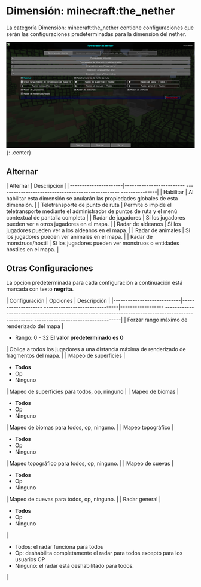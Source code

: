 # **Dimensión: minecraft:the_nether**

La categoría Dimensión: minecraft:the_nether contiene configuraciones que serán las configuraciones predeterminadas para la dimensión del nether.

![Dimensión-Minecraft-Nether](../../img/settings/server/dimension-minecraft-nether.png){: .center}

## **Alternar**

| Alternar | Descripción |
|----------------------|------------------------- -------------------------------------------------- ---------------|
| Habilitar | Al habilitar esta dimensión se anularán las propiedades globales de esta dimensión. |
| Teletransporte de punto de ruta | Permite o impide el teletransporte mediante el administrador de puntos de ruta y el menú contextual de pantalla completa |
| Radar de jugadores | Si los jugadores pueden ver a otros jugadores en el mapa. |
| Radar de aldeanos | Si los jugadores pueden ver a los aldeanos en el mapa. |
| Radar de animales | Si los jugadores pueden ver animales en el mapa. |
| Radar de monstruos/hostil | Si los jugadores pueden ver monstruos o entidades hostiles en el mapa. |

## **Otras Configuraciones**

La opción predeterminada para cada configuración a continuación está marcada con texto **negrita**.

| Configuración | Opciones | Descripción |
|----------------------------|-------------------- -------------------------------|------------------ -------------------------------------------------- -------------------------------------------------- ------------------------------------|
| Forzar rango máximo de renderizado del mapa | <ul><li>Rango: 0 - 32 **El valor predeterminado es 0**</li></ul> | Obliga a todos los jugadores a una distancia máxima de renderizado de fragmentos del mapa. |
| Mapeo de superficies | <ul><li>**Todos**</li><li>Op</li><li>Ninguno</li></ul> | Mapeo de superficies para todos, op, ninguno |
| Mapeo de biomas | <ul><li>**Todos**</li><li>Op</li><li>Ninguno</li></ul> | Mapeo de biomas para todos, op, ninguno. |
| Mapeo topográfico | <ul><li>**Todos**</li><li>Op</li><li>Ninguno</li></ul> | Mapeo topográfico para todos, op, ninguno. |
| Mapeo de cuevas | <ul><li>**Todos**</li><li>Op</li><li>Ninguno</li></ul> | Mapeo de cuevas para todos, op, ninguno. |
| Radar general | <ul><li>**Todos**</li><li>Op</li><li>Ninguno</li></ul> | <ul><li>Todos: el radar funciona para todos</li><li>Op: deshabilita completamente el radar para todos excepto para los usuarios OP</li><li>Ninguno: el radar está deshabilitado para todos.</li></ul> |